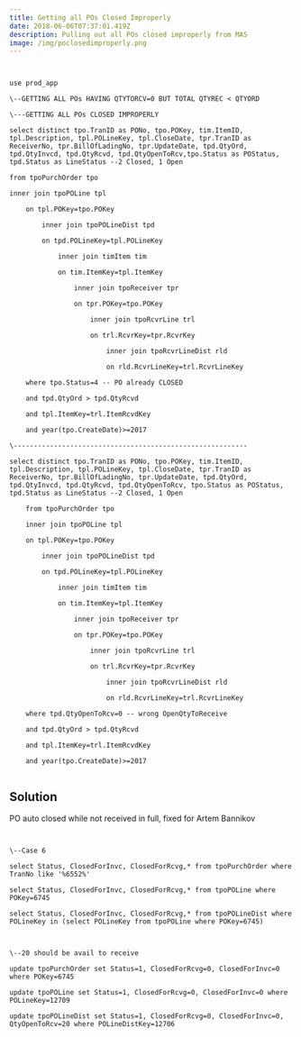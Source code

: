 ```yaml
---
title: Getting all POs Closed Improperly
date: 2018-06-06T07:37:01.419Z
description: Pulling out all POs closed improperly from MAS
image: /img/poclosedimproperly.png
---
```

<pre><code class="code" id="code-sql" data-clipboard-action="copy" data-clipboard-target="#code-sql">

use prod_app

\--GETTING ALL POs HAVING QTYTORCV=0 BUT TOTAL QTYREC < QTYORD

\---GETTING ALL POs CLOSED IMPROPERLY

select distinct tpo.TranID as PONo, tpo.POKey, tim.ItemID, tpl.Description, tpl.POLineKey, tpl.CloseDate, tpr.TranID as ReceiverNo, tpr.BillOfLadingNo, tpr.UpdateDate, tpd.QtyOrd, tpd.QtyInvcd, tpd.QtyRcvd, tpd.QtyOpenToRcv,tpo.Status as POStatus, tpd.Status as LineStatus --2 Closed, 1 Open

from tpoPurchOrder tpo

inner join tpoPOLine tpl

	on tpl.POKey=tpo.POKey

		inner join tpoPOLineDist tpd

		on tpd.POLineKey=tpl.POLineKey

			inner join timItem tim

			on tim.ItemKey=tpl.ItemKey

				inner join tpoReceiver tpr

				on tpr.POKey=tpo.POKey

					inner join tpoRcvrLine trl

					on trl.RcvrKey=tpr.RcvrKey

						inner join tpoRcvrLineDist rld

						on rld.RcvrLineKey=trl.RcvrLineKey	

	where tpo.Status=4 -- PO already CLOSED

	and tpd.QtyOrd > tpd.QtyRcvd

	and tpl.ItemKey=trl.ItemRcvdKey

	and year(tpo.CreateDate)>=2017

\----------------------------------------------------------	

select distinct tpo.TranID as PONo, tpo.POKey, tim.ItemID, tpl.Description, tpl.POLineKey, tpl.CloseDate, tpr.TranID as ReceiverNo, tpr.BillOfLadingNo, tpr.UpdateDate, tpd.QtyOrd, tpd.QtyInvcd, tpd.QtyRcvd, tpd.QtyOpenToRcv, tpo.Status as POStatus, tpd.Status as LineStatus --2 Closed, 1 Open

	from tpoPurchOrder tpo

	inner join tpoPOLine tpl

	on tpl.POKey=tpo.POKey

		inner join tpoPOLineDist tpd

		on tpd.POLineKey=tpl.POLineKey

			inner join timItem tim

			on tim.ItemKey=tpl.ItemKey

				inner join tpoReceiver tpr

				on tpr.POKey=tpo.POKey

					inner join tpoRcvrLine trl

					on trl.RcvrKey=tpr.RcvrKey

						inner join tpoRcvrLineDist rld

						on rld.RcvrLineKey=trl.RcvrLineKey	

	where tpd.QtyOpenToRcv=0 -- wrong OpenQtyToReceive

	and tpd.QtyOrd > tpd.QtyRcvd

	and tpl.ItemKey=trl.ItemRcvdKey

	and year(tpo.CreateDate)>=2017

</code></pre>

## Solution

PO auto closed while not received in full, fixed for Artem Bannikov

<pre><code class="code" id="code-sql2" data-clipboard-action="copy" data-clipboard-target="#code-sql2">

\--Case 6

select Status, ClosedForInvc, ClosedForRcvg,* from tpoPurchOrder where TranNo like '%6552%'

select Status, ClosedForInvc, ClosedForRcvg,* from tpoPOLine where POKey=6745

select Status, ClosedForInvc, ClosedForRcvg,* from tpoPOLineDist where POLineKey in (select POLineKey from tpoPOLine where POKey=6745)



\--20 should be avail to receive

update tpoPurchOrder set Status=1, ClosedForRcvg=0, ClosedForInvc=0 where POKey=6745

update tpoPOLine set Status=1, ClosedForRcvg=0, ClosedForInvc=0 where POLineKey=12709

update tpoPOLineDist set Status=1, ClosedForRcvg=0, ClosedForInvc=0, QtyOpenToRcv=20 where POLineDistKey=12706

</code></pre>
